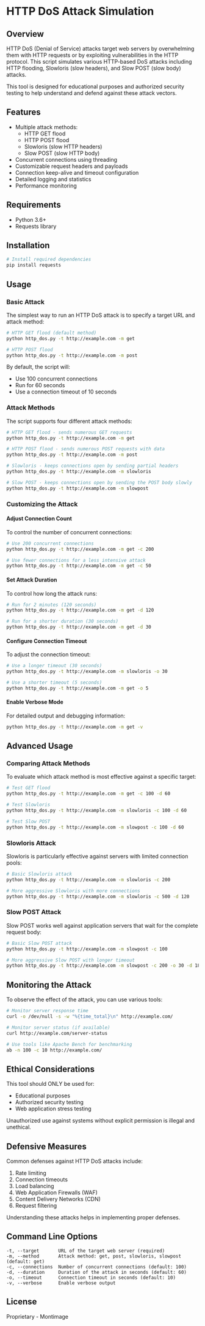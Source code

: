 # HTTP DoS Attack Simulation

## Overview

HTTP DoS (Denial of Service) attacks target web servers by overwhelming them with HTTP requests or by exploiting vulnerabilities in the HTTP protocol. This script simulates various HTTP-based DoS attacks including HTTP flooding, Slowloris (slow headers), and Slow POST (slow body) attacks.

This tool is designed for educational purposes and authorized security testing to help understand and defend against these attack vectors.

## Features

- Multiple attack methods:
  - HTTP GET flood
  - HTTP POST flood
  - Slowloris (slow HTTP headers)
  - Slow POST (slow HTTP body)
- Concurrent connections using threading
- Customizable request headers and payloads
- Connection keep-alive and timeout configuration
- Detailed logging and statistics
- Performance monitoring

## Requirements

- Python 3.6+
- Requests library

## Installation

```bash
# Install required dependencies
pip install requests
```

## Usage

### Basic Attack

The simplest way to run an HTTP DoS attack is to specify a target URL and attack method:

```bash
# HTTP GET flood (default method)
python http_dos.py -t http://example.com -m get

# HTTP POST flood
python http_dos.py -t http://example.com -m post
```

By default, the script will:
- Use 100 concurrent connections
- Run for 60 seconds
- Use a connection timeout of 10 seconds

### Attack Methods

The script supports four different attack methods:

```bash
# HTTP GET flood - sends numerous GET requests
python http_dos.py -t http://example.com -m get

# HTTP POST flood - sends numerous POST requests with data
python http_dos.py -t http://example.com -m post

# Slowloris - keeps connections open by sending partial headers
python http_dos.py -t http://example.com -m slowloris

# Slow POST - keeps connections open by sending the POST body slowly
python http_dos.py -t http://example.com -m slowpost
```

### Customizing the Attack

#### Adjust Connection Count

To control the number of concurrent connections:

```bash
# Use 200 concurrent connections
python http_dos.py -t http://example.com -m get -c 200

# Use fewer connections for a less intensive attack
python http_dos.py -t http://example.com -m get -c 50
```

#### Set Attack Duration

To control how long the attack runs:

```bash
# Run for 2 minutes (120 seconds)
python http_dos.py -t http://example.com -m get -d 120

# Run for a shorter duration (30 seconds)
python http_dos.py -t http://example.com -m get -d 30
```

#### Configure Connection Timeout

To adjust the connection timeout:

```bash
# Use a longer timeout (30 seconds)
python http_dos.py -t http://example.com -m slowloris -o 30

# Use a shorter timeout (5 seconds)
python http_dos.py -t http://example.com -m get -o 5
```

#### Enable Verbose Mode

For detailed output and debugging information:

```bash
python http_dos.py -t http://example.com -m get -v
```

## Advanced Usage

### Comparing Attack Methods

To evaluate which attack method is most effective against a specific target:

```bash
# Test GET flood
python http_dos.py -t http://example.com -m get -c 100 -d 60

# Test Slowloris
python http_dos.py -t http://example.com -m slowloris -c 100 -d 60

# Test Slow POST
python http_dos.py -t http://example.com -m slowpost -c 100 -d 60
```

### Slowloris Attack

Slowloris is particularly effective against servers with limited connection pools:

```bash
# Basic Slowloris attack
python http_dos.py -t http://example.com -m slowloris -c 200

# More aggressive Slowloris with more connections
python http_dos.py -t http://example.com -m slowloris -c 500 -d 120
```

### Slow POST Attack

Slow POST works well against application servers that wait for the complete request body:

```bash
# Basic Slow POST attack
python http_dos.py -t http://example.com -m slowpost -c 100

# More aggressive Slow POST with longer timeout
python http_dos.py -t http://example.com -m slowpost -c 200 -o 30 -d 180
```

## Monitoring the Attack

To observe the effect of the attack, you can use various tools:

```bash
# Monitor server response time
curl -o /dev/null -s -w "%{time_total}\n" http://example.com/

# Monitor server status (if available)
curl http://example.com/server-status

# Use tools like Apache Bench for benchmarking
ab -n 100 -c 10 http://example.com/
```

## Ethical Considerations

This tool should ONLY be used for:
- Educational purposes
- Authorized security testing
- Web application stress testing

Unauthorized use against systems without explicit permission is illegal and unethical.

## Defensive Measures

Common defenses against HTTP DoS attacks include:

1. Rate limiting
2. Connection timeouts
3. Load balancing
4. Web Application Firewalls (WAF)
5. Content Delivery Networks (CDN)
6. Request filtering

Understanding these attacks helps in implementing proper defenses.

## Command Line Options

```
-t, --target       URL of the target web server (required)
-m, --method       Attack method: get, post, slowloris, slowpost (default: get)
-c, --connections  Number of concurrent connections (default: 100)
-d, --duration     Duration of the attack in seconds (default: 60)
-o, --timeout      Connection timeout in seconds (default: 10)
-v, --verbose      Enable verbose output
```

## License

Proprietary - Montimage

